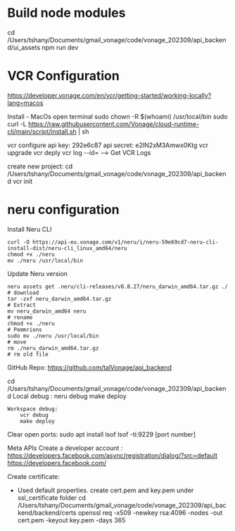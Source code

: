 # Build node modules 
cd  /Users/tshany/Documents/gmail_vonage/code/vonage_202309/api_backend/ui_assets
npm run dev

# VCR Configuration
https://developer.vonage.com/en/vcr/getting-started/working-locally?lang=macos

Install - MacOs 
open terminal
sudo chown -R $(whoami) /usr/local/bin
sudo curl -L https://raw.githubusercontent.com/Vonage/cloud-runtime-cli/main/script/install.sh | sh

vcr configure
    api key: 292e6c87
    api secret: e2IN2xM3Amwx0Ktg
vcr upgrade
vcr deply 
vcr log --id=<my-instance-id>   --> Get VCR Logs 


create new project:
cd /Users/tshany/Documents/gmail_vonage/code/vonage_202309/api_backend
vcr init


# neru configuration

Install Neru CLI

    curl -O https://api-eu.vonage.com/v1/neru/i/neru-59e69cd7-neru-cli-install-dist/neru-cli_linux_amd64/neru
    chmod +x ./neru 
    mv ./neru /usr/local/bin

Update Neru version

    neru assets get .neru/cli-releases/v0.8.27/neru_darwin_amd64.tar.gz ./ 		# download
    tar -zxf neru_darwin_amd64.tar.gz 							                # Extract
    mv neru_darwin_amd64 neru 							                        # rename
    chmod +x ./neru									                            # Pemmrions 
    sudo mv ./neru /usr/local/bin 								                # move 
    rm ./neru_darwin_amd64.tar.gz							                    # rm old file

GitHub Repo:
    https://github.com/talVonage/api_backend


cd /Users/tshany/Documents/gmail_vonage/code/vonage_202309/api_backend
    Local debug :
        neru debug
        make deploy 

    Workspace debug:
        vcr debug 
        make deploy 

Clear open ports:
    sudo apt install lsof
    lsof -ti:9229  [port number]

Meta APIs 
Create a developer account : 
    https://developers.facebook.com/async/registration/dialog/?src=default
    https://developers.facebook.com/


Create certificate:
  - Used default properties. create cert.pem and key.pem under ssl_certificate folder 
cd /Users/tshany/Documents/gmail_vonage/code/vonage_202309/api_backend/backend/certs
openssl req -x509 -newkey rsa:4096 -nodes -out cert.pem -keyout key.pem -days 365
   
